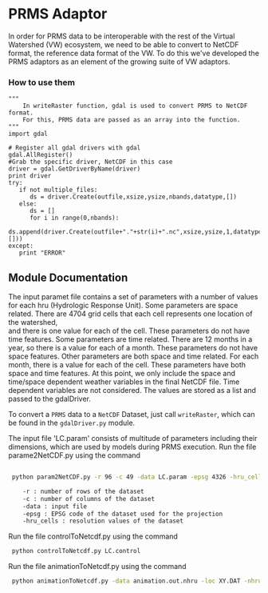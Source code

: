# PRMS Adaptor

In order for PRMS data to be interoperable with the rest of the Virtual
Watershed (VW) ecosystem, we need to be able to convert to NetCDF format,
the reference data format of the VW. To do this we've developed the PRMS
adaptors as an element of the growing suite of VW adaptors. 

### How to use them

    
    """
        In writeRaster function, gdal is used to convert PRMS to NetCDF format. 
        For this, PRMS data are passed as an array into the function.
    """
    import gdal
   
    # Register all gdal drivers with gdal
    gdal.AllRegister()
    #Grab the specific driver, NetCDF in this case
    driver = gdal.GetDriverByName(driver)
    print driver
    try:
       if not multiple_files:
          ds = driver.Create(outfile,xsize,ysize,nbands,datatype,[])
       else:
          ds = []
          for i in range(0,nbands):
             ds.append(driver.Create(outfile+"."+str(i)+".nc",xsize,ysize,1,datatype,[]))
    except:
       print "ERROR"
      

Module Documentation
--------------------

The input paramet file contains a set of parameters with a number of values 
for each hru (Hydrologic Response Unit). Some parameters are space related. 
There are 4704 grid cells that each cell represents one location of the watershed,  
and there is one value for each of the cell. These parameters do not have 
time features. Some parameters are time related. There are 12 months in a  
year, so there is a value for each of a month. These parameters do not have 
space features. Other parameters are both space and time related. For each 
month, there is a value for each of the cell. These parameters have both space 
and time features. At this point, we only include the space and time/space 
dependent weather variables in the final NetCDF file. Time dependent variables 
are not considered. The values are stored as a list and passed to the gdalDriver.

To convert a `PRMS` data to a `NetCDF` Dataset, just call 
`writeRaster`, which can be found in the `gdalDriver.py` module. 

The input file 'LC.param' consists of multitude of parameters including their 
dimensions, which are used by models during PRMS execution. Run the file 
parame2NetCDF.py using the command 


```bash

 python param2NetCDF.py -r 96 -c 49 -data LC.param -epsg 4326 -hru_cells XY.DAT

    -r : number of rows of the dataset 
    -c : number of columns of the dataset
    -data : input file
    -epsg : EPSG code of the dataset used for the projection 
    -hru_cells : resolution values of the dataset

```
Run the file 
controlToNetcdf.py using the command 


```bash
 python controlToNetcdf.py LC.control

```


Run the file 
animationToNetcdf.py using the command 


```bash
 python animationToNetcdf.py -data animation.out.nhru -loc XY.DAT -nhru 4704 -nrows 49 -ncols 96

```
    
   

